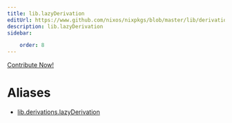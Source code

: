 ```yaml
---
title: lib.lazyDerivation
editUrl: https://www.github.com/nixos/nixpkgs/blob/master/lib/derivations.nix#L53C5
description: lib.lazyDerivation
sidebar:

    order: 8
---
```


<a href="https://www.github.com/nixos/nixpkgs/blob/master/lib/derivations.nix#L53C5">Contribute Now!</a>


# Aliases

- [lib.derivations.lazyDerivation](reference/lib/derivations/lib-derivations-lazyDerivation)


